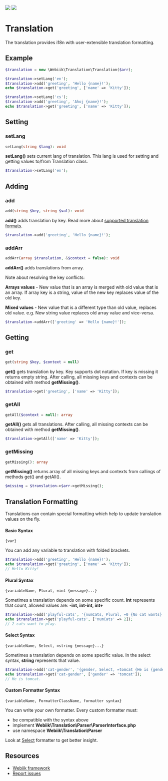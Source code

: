 <p align="left">
<img src="https://img.shields.io/packagist/l/webiik/webiik.svg"/>
<img src="https://img.shields.io/badge/dependencies-1-brightgreen.svg"/>
</p>

Translation
===========
The translation provides i18n with user-extensible translation formatting.

Example
-------
```php
$translation = new \Webiik\Translation\Translation($arr);

$translation->setLang('en');
$translation->add('greeting', 'Hello {name}!');
echo $translation->get('greeting', ['name' => 'Kitty']);

$translation->setLang('cs');
$translation->add('greeting', 'Ahoj {name}!');
echo $translation->get('greeting', ['name' => 'Kitty']);
```

Setting
-------
### setLang
```php
setLang(string $lang): void
```
**setLang()** sets current lang of translation. This lang is used for setting and getting values to/from Translation class. 
```php
$translation->setLang('en');
```

Adding
------
### add
```php
add(string $key, string $val): void
```
**add()** adds translation by key. Read more about [supported translation formats](#translation-formatting).
```php
$translation->add('greeting', 'Hello {name}!');
```

### addArr
```php
addArr(array $translation, &$context = false): void
```
**addArr()** adds translations from array.

Note about resolving the key conflicts:
                                          
**Arrays values** - New value that is an array is merged with old value that is an array.
If array key is a string, value of the new key replaces value of the old key.

**Mixed values** - New value that is a different type than old value, replaces old value.
e.g. New string value replaces old array value and vice-versa.
```php
$translation->addArr(['greeting' => 'Hello {name}!']);
```

Getting
-------
### get
```php
get(string $key, $context = null)
```
**get()** gets translation by key. Key supports dot notation. If key is missing it returns empty string. After calling, all missing keys and contexts can be obtained with method **getMissing()**.
```php
$translation->get('greeting', ['name' => 'Kitty']);
```

### getAll
```php
getAll($context = null): array
```
**getAll()** gets all translations. After calling, all missing contexts can be obtained with method **getMissing()**.
```php
$translation->getAll(['name' => 'Kitty']);
```

### getMissing
```php
getMissing(): array
```
**getMissing()** returns array of all missing keys and contexts from callings of methods get() and getAll().
```php
$missing = $translation->$arr->getMissing();
```

Translation Formatting
----------------------
Translations can contain special formatting which help to update translation values on the fly.

#### Basic Syntax
```
{var}
```
You can add any variable to translation with folded brackets.
```php
$translation->add('greeting', 'Hello {name}!');
echo $translation->get('greeting', ['name' => 'Kitty']);
// Hello Kitty!
```

#### Plural Syntax
```
{variableName, Plural, =int {message}...}
```
Sometimes a translation depends on some specific count. **Int** represents that count, allowed values are: **-int, int-int, int+** 
```php
$translation->add('playful-cats', '{numCats, Plural, =0 {No cat wants} =1 {One cat wants} =2-10 {{numCats} cats want} =11+ {A lot of cats want}} to play.');
echo $translation->get('playful-cats', ['numCats' => 2]);
// 2 cats want to play.
```

#### Select Syntax
```
{variableName, Select, =string {message}...}
```
Sometimes a translation depends on some specific value. In the select syntax, **string** represents that value. 
```php
$translation->add('cat-gender', '{gender, Select, =tomcat {He is {gender}} =cat {She is {gender}}}.');
echo $translation->get('cat-gender', ['gender' => 'tomcat']);
// He is tomcat.
```

#### Custom Formatter Syntax
```
{variableName, FormatterClassName, formatter syntax}
```
You can write your own formatter. Every custom formatter must: 
* be compatible with the syntax above
* implement **Webiik\Translation\Parser\ParserInterface.php**
* use namespace **Webiik\Translation\Parser**

Look at [Select](Parser/Select.php) formatter to get better insight.  

Resources
---------
* [Webiik framework][1]
* [Report issues][2]

[1]: https://github.com/webiik/webiik
[2]: https://github.com/webiik/webiik-components/issues